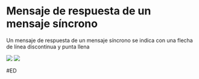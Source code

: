 # Mensaje de respuesta de un mensaje síncrono

Un mensaje de respuesta de un mensaje síncrono se indica con una flecha de línea discontinua y punta llena

![](https://i.imgur.com/emRCd0s.png)
![](https://i.imgur.com/PrKvodb.png)

#ED 